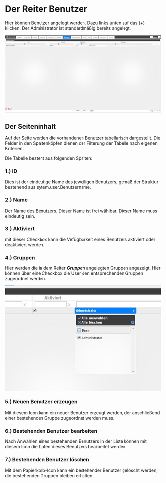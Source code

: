 # Der Reiter Benutzer

Hier können Benutzer angelegt werden. Dazu links unten auf das (+) klicken. Der Administrator ist standardmäßig bereits angelegt.



![iobroker_adapter_admin_user_01](img/tab-user_01-1.jpg)

## Der Seiteninhalt

Auf der Seite werden die vorhandenen Benutzer tabellarisch dargestellt. Die Felder in den Spaltenköpfen dienen der Filterung der Tabelle nach eigenen Kriterien.

Die Tabelle besteht aus folgenden Spalten:

### **1.) ID**

Dies ist der eindeutige Name des jeweiligen Benutzers, gemäß der Struktur bestehend aus sytem.user.Benutzername.

### **2.) Name**

Der Name des Benutzers. Dieser Name ist frei wählbar. Dieser Name muss eindeutig sein.

### **3.) Aktiviert**

mit dieser Checkbox kann die Vefügbarkeit eines Benutzers aktiviert oder deaktiviert werden.

### **4.) Gruppen**

Hier werden die in dem Reiter **_Gruppen_** angelegten Gruppen angezeigt. Hier können über eine Checkbox die User den entsprechenden Gruppen zugeordnet werden.

![iobroker_adapter_admin_user_groups](img/tab-user_Groups.jpg)

### **5.) Neuen Benutzer erzeugen**

Mit diesem Icon kann ein neuer Benutzer erzeugt werden, der anschließend einer bestehenden Gruppe zugeordnet werden muss.

### **6.) Bestehenden Benutzer bearbeiten**

Nach Anwählen eines bestehenden Benutzers in der Liste können mit diesem Icon die Daten dieses Benutzers bearbeitet werden.

### **7.) Bestehenden Benutzer löschen**

Mit dem Papierkorb-Icon kann ein bestehender Benutzer gelöscht werden, die bestehenden Gruppen bleiben erhalten.
